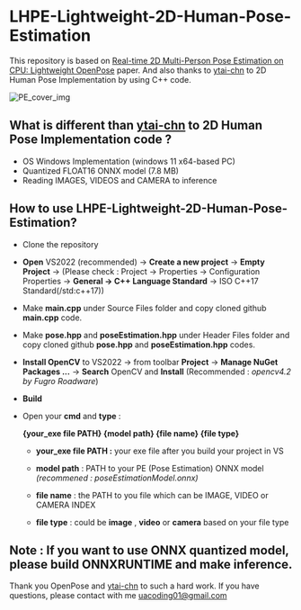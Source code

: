 
# LHPE-Lightweight-2D-Human-Pose-Estimation

This repository is based on [Real-time 2D Multi-Person Pose Estimation on CPU: Lightweight OpenPose](https://arxiv.org/pdf/1811.12004.pdf) paper. And also thanks to [ytai-chn](https://github.com/ytai-chn) to 2D Human Pose Implementation by using C++ code. 

![PE_cover_img](https://github.com/user-attachments/assets/fb57041a-4a84-41b8-9059-587a0b404229)

## What is different than [ytai-chn](https://github.com/ytai-chn) to 2D Human Pose Implementation code ?

 - OS Windows Implementation (windows 11 x64-based PC)
 - Quantized FLOAT16 ONNX model (7.8 MB) 
 - Reading IMAGES, VIDEOS and CAMERA to inference

## How to use LHPE-Lightweight-2D-Human-Pose-Estimation?

 - Clone the repository
 
 - **Open** VS2022 (recommended) -> **Create a new project** -> **Empty Project** -> (Please check : Project -> Properties -> Configuration Properties -> **General -> C++ Language Standard** -> ISO C++17 Standard(/std:c++17))
 
 -  Make **main.cpp** under Source Files folder and copy cloned github **main.cpp** code.
 
 - Make **pose.hpp** and **poseEstimation.hpp** under Header Files folder and copy cloned github **pose.hpp** and **poseEstimation.hpp** codes.

 - **Install OpenCV** to VS2022 -> from toolbar **Project** -> **Manage NuGet Packages ...** -> **Search** OpenCV and **Install** (Recommended : *opencv4.2 by Fugro Roadware*)
 
 - **Build** 
 
 - Open your **cmd** and  **type** : 
 

      **{your_exe file PATH} {model path} {file name} {file type}**

    - **your_exe file PATH :** your exe file  after you build your project in VS

    - **model path** : PATH to your PE (Pose Estimation) ONNX model *(recommened : poseEstimationModel.onnx)*

   - **file name** : the PATH to you file which can be IMAGE, VIDEO or CAMERA INDEX
   
   -  **file type** : could be **image** , **video** or **camera** based on your file type


## Note : If you want to use ONNX quantized model, please build ONNXRUNTIME and make inference.

Thank you OpenPose and  [ytai-chn](https://github.com/ytai-chn) to such a hard  work. If you have questions, please contact with me uacoding01@gmail.com
